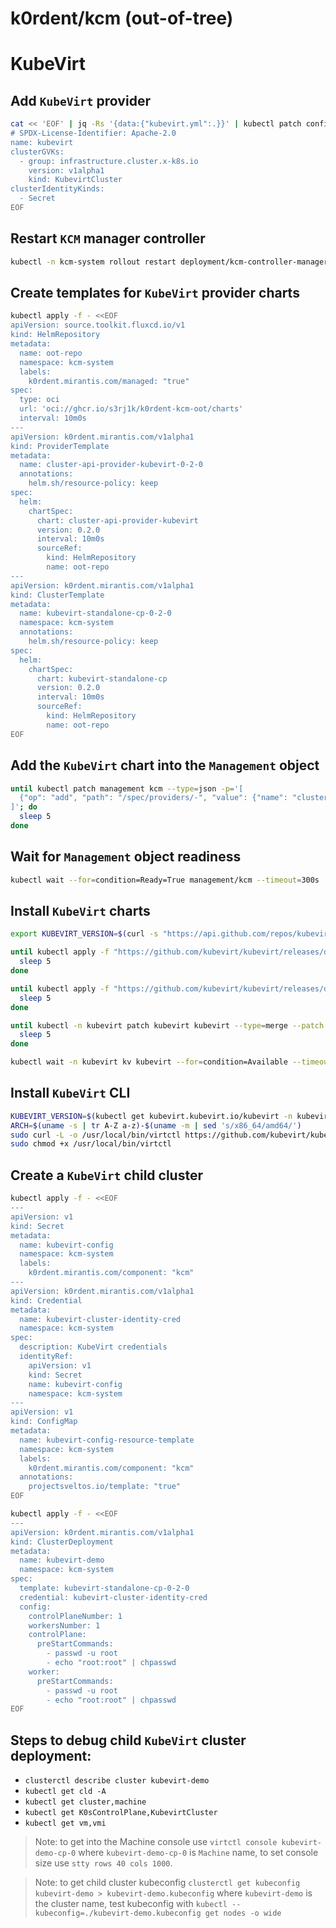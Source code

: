 # k0rdent/kcm (out-of-tree)

# KubeVirt

## Add `KubeVirt` provider

```bash
cat << 'EOF' | jq -Rs '{data:{"kubevirt.yml":.}}' | kubectl patch configmap providers -n kcm-system --type=merge --patch-file /dev/stdin
# SPDX-License-Identifier: Apache-2.0
name: kubevirt
clusterGVKs:
  - group: infrastructure.cluster.x-k8s.io
    version: v1alpha1
    kind: KubevirtCluster
clusterIdentityKinds:
  - Secret
EOF
```

## Restart `KCM` manager controller

```bash
kubectl -n kcm-system rollout restart deployment/kcm-controller-manager
```

## Create templates for `KubeVirt` provider charts

```bash
kubectl apply -f - <<EOF
apiVersion: source.toolkit.fluxcd.io/v1
kind: HelmRepository
metadata:
  name: oot-repo
  namespace: kcm-system
  labels:
    k0rdent.mirantis.com/managed: "true"
spec:
  type: oci
  url: 'oci://ghcr.io/s3rj1k/k0rdent-kcm-oot/charts'
  interval: 10m0s
---
apiVersion: k0rdent.mirantis.com/v1alpha1
kind: ProviderTemplate
metadata:
  name: cluster-api-provider-kubevirt-0-2-0
  annotations:
    helm.sh/resource-policy: keep
spec:
  helm:
    chartSpec:
      chart: cluster-api-provider-kubevirt
      version: 0.2.0
      interval: 10m0s
      sourceRef:
        kind: HelmRepository
        name: oot-repo
---
apiVersion: k0rdent.mirantis.com/v1alpha1
kind: ClusterTemplate
metadata:
  name: kubevirt-standalone-cp-0-2-0
  namespace: kcm-system
  annotations:
    helm.sh/resource-policy: keep
spec:
  helm:
    chartSpec:
      chart: kubevirt-standalone-cp
      version: 0.2.0
      interval: 10m0s
      sourceRef:
        kind: HelmRepository
        name: oot-repo
EOF
```

## Add the `KubeVirt` chart into the `Management` object

```bash
until kubectl patch management kcm --type=json -p='[
  {"op": "add", "path": "/spec/providers/-", "value": {"name": "cluster-api-provider-kubevirt", "template": "cluster-api-provider-kubevirt-0-2-0"}}
]'; do
  sleep 5
done
```

## Wait for `Management` object readiness

```bash
kubectl wait --for=condition=Ready=True management/kcm --timeout=300s
```

## Install `KubeVirt` charts

```bash
export KUBEVIRT_VERSION=$(curl -s "https://api.github.com/repos/kubevirt/kubevirt/releases/latest" | jq -r ".tag_name")

until kubectl apply -f "https://github.com/kubevirt/kubevirt/releases/download/${KUBEVIRT_VERSION}/kubevirt-operator.yaml" ; do
  sleep 5
done

until kubectl apply -f "https://github.com/kubevirt/kubevirt/releases/download/${KUBEVIRT_VERSION}/kubevirt-cr.yaml" ; do
  sleep 5
done

until kubectl -n kubevirt patch kubevirt kubevirt --type=merge --patch '{"spec":{"configuration":{"developerConfiguration":{"useEmulation":true}}}}' ; do
  sleep 5
done

kubectl wait -n kubevirt kv kubevirt --for=condition=Available --timeout=10m
```

## Install `KubeVirt` CLI
```bash
KUBEVIRT_VERSION=$(kubectl get kubevirt.kubevirt.io/kubevirt -n kubevirt -o=jsonpath="{.status.observedKubeVirtVersion}")
ARCH=$(uname -s | tr A-Z a-z)-$(uname -m | sed 's/x86_64/amd64/')
sudo curl -L -o /usr/local/bin/virtctl https://github.com/kubevirt/kubevirt/releases/download/${KUBEVIRT_VERSION}/virtctl-${KUBEVIRT_VERSION}-${ARCH}
sudo chmod +x /usr/local/bin/virtctl
```

## Create a `KubeVirt` child cluster

```bash
kubectl apply -f - <<EOF
---
apiVersion: v1
kind: Secret
metadata:
  name: kubevirt-config
  namespace: kcm-system
  labels:
    k0rdent.mirantis.com/component: "kcm"
---
apiVersion: k0rdent.mirantis.com/v1alpha1
kind: Credential
metadata:
  name: kubevirt-cluster-identity-cred
  namespace: kcm-system
spec:
  description: KubeVirt credentials
  identityRef:
    apiVersion: v1
    kind: Secret
    name: kubevirt-config
    namespace: kcm-system
---
apiVersion: v1
kind: ConfigMap
metadata:
  name: kubevirt-config-resource-template
  namespace: kcm-system
  labels:
    k0rdent.mirantis.com/component: "kcm"
  annotations:
    projectsveltos.io/template: "true"
EOF

kubectl apply -f - <<EOF
---
apiVersion: k0rdent.mirantis.com/v1alpha1
kind: ClusterDeployment
metadata:
  name: kubevirt-demo
  namespace: kcm-system
spec:
  template: kubevirt-standalone-cp-0-2-0
  credential: kubevirt-cluster-identity-cred
  config:
    controlPlaneNumber: 1
    workersNumber: 1
    controlPlane:
      preStartCommands:
        - passwd -u root
        - echo "root:root" | chpasswd
    worker:
      preStartCommands:
        - passwd -u root
        - echo "root:root" | chpasswd
EOF
```

## Steps to debug child `KubeVirt` cluster deployment:

- `clusterctl describe cluster kubevirt-demo`
- `kubectl get cld -A`
- `kubectl get cluster,machine`
- `kubectl get K0sControlPlane,KubevirtCluster`
- `kubectl get vm,vmi`

> Note: to get into the Machine console use `virtctl console kubevirt-demo-cp-0` where `kubevirt-demo-cp-0`
  is `Machine` name, to set console size use `stty rows 40 cols 1000`.

> Note: to get child cluster kubeconfig `clusterctl get kubeconfig kubevirt-demo > kubevirt-demo.kubeconfig`
  where `kubevirt-demo` is the cluster name, test kubeconfig with `kubectl --kubeconfig=./kubevirt-demo.kubeconfig get nodes -o wide`
